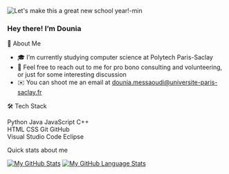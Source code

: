 ![Let's make this a great new school year!-min](https://user-images.githubusercontent.com/78479547/123549780-bc43d780-d76a-11eb-81c6-c53138dc7de4.png)
### Hey there! I’m Dounia

:princess: About Me


- 🎓 I’m currently studying computer science at Polytech Paris-Saclay
- 💬  Feel free to reach out to me for pro bono consulting and volunteering, or just for some interesting discussion
- ✉️  You can shoot me an email at dounia.messaoudi@universite-paris-saclay.fr

🛠  Tech Stack

Python  Java  JavaScript  C++  
 HTML  CSS 
Git  GitHub   
Visual Studio Code  Eclipse

Quick stats about me

[![My GitHub Stats](https://github-readme-stats.vercel.app/api/?username=Cerise91&count_private=true&theme=synthwave&showicons=true)]()
[![My GitHub Language Stats](https://github-readme-stats.vercel.app/api/top-langs/?username=Cerise91&langs_count=5&theme=synthwave)]()
